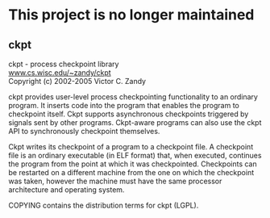 # This project is no longer maintained

## ckpt

ckpt - process checkpoint library  
www.cs.wisc.edu/~zandy/ckpt  
Copyright (c) 2002-2005 Victor C. Zandy  

ckpt provides user-level process checkpointing functionality to an
ordinary program.  It inserts code into the program that enables the
program to checkpoint itself.  Ckpt supports asynchronous checkpoints
triggered by signals sent by other programs.  Ckpt-aware programs can
also use the ckpt API to synchronously checkpoint themselves.

Ckpt writes its checkpoint of a program to a checkpoint file.  A
checkpoint file is an ordinary executable (in ELF format) that,
when executed, continues the program from the point at which it was
checkpointed.  Checkpoints can be restarted on a different machine
from the one on which the checkpoint was taken, however the machine
must have the same processor architecture and operating system.

COPYING contains the distribution terms for ckpt (LGPL).
